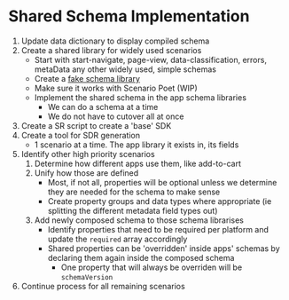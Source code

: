 # Shared Schema Implementation

1. Update data dictionary to display compiled schema
1. Create a shared library for widely used scenarios
	- Start with start-navigate, page-view, data-classification, errors, metaData any other widely used, simple schemas
	- Create a [fake schema library](https://github.com/krogertechnology/schema-registry/pull/1809)
	- Make sure it works with Scenario Poet (WIP)
	- Implement the shared schema in the app schema libraries
		- We can do a schema at a time
		- We do not have to cutover all at once
1. Create a SR script to create a 'base' SDK
1. Create a tool for SDR generation
	- 1 scenario at a time. The app library it exists in, its fields
1. Identify other high priority scenarios
	1. Determine how different apps use them, like add-to-cart
	1. Unify how those are defined
		- Most, if not all, properties will be optional unless we determine they are needed for the schema to make sense
		- Create property groups and data types where appropriate (ie splitting the different metadata field types out)
	1. Add newly composed schema to those schema librarises
		- Identify properties that need to be required per platform and update the `required` array accordingly
		- Shared properties can be 'overridden' inside apps' schemas by declaring them again inside the composed schema
			- One property that will always be overriden will be `schemaVersion`
1. Continue process for all remaining scenarios